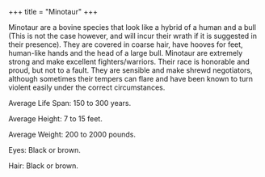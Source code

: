 +++
title = "Minotaur"
+++

Minotaur are a bovine species that look like a hybrid of a human and a bull (This is not the case however, and will incur their wrath if it is suggested in their presence). They are covered in coarse hair, have hooves for feet, human-like hands and the head of a large bull. Minotaur are extremely strong and make excellent fighters/warriors. Their race is honorable and proud, but not to a fault. They are sensible and make shrewd negotiators, although sometimes their tempers can flare and have been known to turn violent easily under the correct circumstances.

Average Life Span: 150 to 300 years.

Average Height: 7 to 15 feet.

Average Weight: 200 to 2000 pounds.

Eyes: Black or brown.

Hair: Black or brown.
